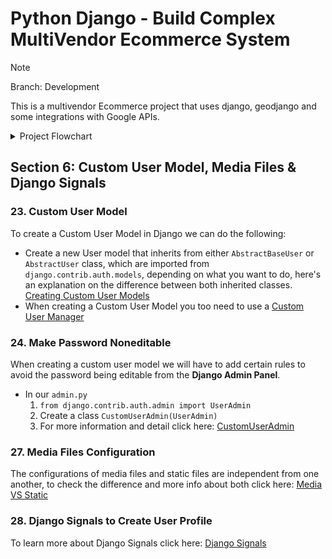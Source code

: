 # Python Django - Build Complex MultiVendor Ecommerce System

> [!NOTE]
> Branch: Development

This is a multivendor Ecommerce project that uses django, geodjango and some integrations with Google APIs.

<details>
<summary>Project Flowchart</summary>

![Project Flowchart](./documentation/images/foodOnline-Flowchart.svg)

</details>

## Section 6: Custom User Model, Media Files & Django Signals

### 23. Custom User Model

To create a Custom User Model in Django we can do the following:

* Create a new User model that inherits from either `AbstractBaseUser` or `AbstractUser` class, which are imported from `django.contrib.auth.models`, depending on what you want to do, here's an explanation on the difference between both inherited classes. [Creating Custom User Models](./documentation/docs/CUSTOM_USR_INHERITANCE.MD)
* When creating a Custom User Model you too need to use a [Custom User Manager](./documentation/docs/BASE_USER_MANAGER.MD)


### 24. Make Password Noneditable

When creating a custom user model we will have to add certain rules to avoid the password being editable from the **Django Admin Panel**.

* In our `admin.py`
  1. `from django.contrib.auth.admin import UserAdmin`
  2. Create a class `CustomUserAdmin(UserAdmin)`
  3. For more information and detail click here: [CustomUserAdmin](/documentation/docs/USER_ADMIN.MD)

### 27. Media Files Configuration

The configurations of media files and static files are independent from one another, to check the difference and more info about both click here: [Media VS Static](./documentation/docs/IMAGES.MD)

### 28. Django Signals to Create User Profile

To learn more about Django Signals click here: [Django Signals](./documentation/docs/DJANGO_SIGNALS.MD)